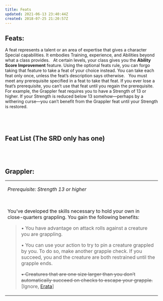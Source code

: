 ```yaml
---
title: Feats
updated: 2021-06-13 23:40:44Z
created: 2018-07-25 21:20:57Z
---
```


## **Feats:**
A feat represents a talent or an area of expertise that gives a character Special capabilities. It embodies Training, experience, and Abilities beyond what a class provides.
 
At certain levels, your class gives you the **Ability Score Improvement** feature. Using the optional feats rule, you can forgo taking that feature to take a feat of your choice instead. You can take each feat only once, unless the feat’s description says otherwise.
 
You must meet any prerequisite specified in a feat to take that feat. If you ever lose a feat’s prerequisite, you can’t use that feat until you regain the prerequisite. For example, the Grappler feat requires you to have a Strength of 13 or higher. If your Strength is reduced below 13 somehow—perhaps by a withering curse—you can’t benefit from the Grappler feat until your Strength is restored.

##  

## **Feat List (The SRD only has one)**

##  

## **Grappler:**

<table><tbody><tr class="odd"><td><p><em>Prerequisite: Strength 13 or higher</em></p><p> </p><p>You’ve developed the skills necessary to hold your own in close-quarters grappling. You gain the following benefits:</p><blockquote><p>• You have advantage on attack rolls against a creature you are grappling.</p><p>• You can use your action to try to pin a creature grappled by you. To do so, make another grapple check. If you succeed, you and the creature are both restrained until the grapple ends.</p><p><del>• Creatures that are one size larger than you don’t automatically succeed on checks to escape your grapple.</del> [Ignore, <a href="http://media.wizards.com/2015/downloads/dnd/PH_Errata_1.1.pdf">Erata</a>]</p></blockquote></td></tr></tbody></table>

 